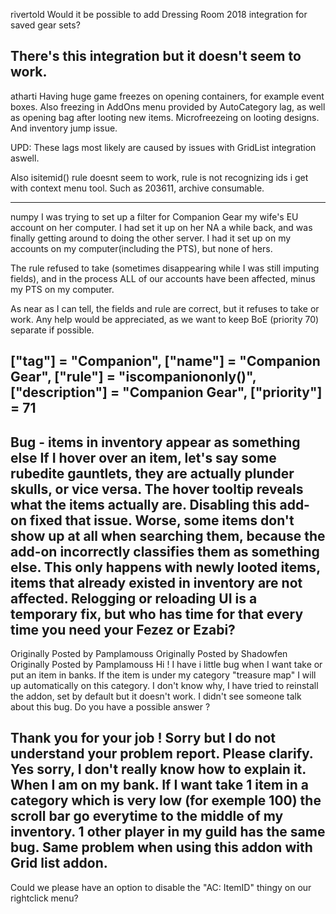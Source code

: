 rivertold
Would it be possible to add Dressing Room 2018 integration for saved gear sets?

There's this integration but it doesn't seem to work.
----
atharti
Having huge game freezes on opening containers, for example event boxes.
Also freezing in AddOns menu provided by AutoCategory lag, as well as opening bag after looting new items. Microfreezeing on looting designs.
And inventory jump issue.

UPD: These lags most likely are caused by issues with GridList integration aswell.

Also isitemid() rule doesnt seem to work, rule is not recognizing ids i get with context menu tool. Such as 203611, archive consumable.

----
numpy
I was trying to set up a filter for Companion Gear my wife's EU account on her computer. I had set it up on her NA a while back, and was finally getting around to doing the other server. I had it set up on my accounts on my computer(including the PTS), but none of hers.

The rule refused to take (sometimes disappearing while I was still imputing fields), and in the process ALL of our accounts have been affected, minus my PTS on my computer.

As near as I can tell, the fields and rule are correct, but it refuses to take or work. Any help would be appreciated, as we want to keep BoE (priority 70) separate if possible.

["tag"] = "Companion",
["name"] = "Companion Gear",
["rule"] = "iscompaniononly()",
["description"] = "Companion Gear",
["priority"] = 71
----

 Bug - items in inventory appear as something else
If I hover over an item, let's say some rubedite gauntlets, they are actually plunder skulls, or vice versa. The hover tooltip reveals what the items actually are. Disabling this add-on fixed that issue.
Worse, some items don't show up at all when searching them, because the add-on incorrectly classifies them as something else.
This only happens with newly looted items, items that already existed in inventory are not affected. Relogging or reloading UI is a temporary fix, but who has time for that every time you need your Fezez or Ezabi?
----
 Originally Posted by Pamplamouss
Originally Posted by Shadowfen
Originally Posted by Pamplamouss
Hi ! I have i little bug when I want take or put an item in banks. If the item is under my category "treasure map" I will up automatically on this category. I don't know why, I have tried to reinstall the addon, set by default but it doesn't work. I didn't see someone talk about this bug. Do you have a possible answer ?

Thank you for your job !
Sorry but I do not understand your problem report. Please clarify.
Yes sorry, I don't really know how to explain it. When I am on my bank. If I want take 1 item in a category which is very low (for exemple 100) the scroll bar go everytime to the middle of my inventory.
1 other player in my guild has the same bug.
Same problem when using this addon with Grid list addon.
----

Could we please have an option to disable the "AC: ItemID" thingy on our rightclick menu?
